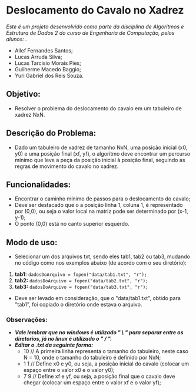 # Deslocamento do Cavalo no Xadrez

*Este é um projeto desenvolvido como parte da disciplina de Algoritmos e Estrutura de Dados 2 do curso de Engenharia de Computação, pelos alunos: .*
  - Allef Fernandes Santos;
  - Lucas Arruda Silva;
  - Lucas Tarcisio Morais Pies;
  - Guilherme Macedo Baggio;
  - Yuri Gabriel dos Reis Souza.

## Objetivo:
  - Resolver o problema do deslocamento do cavalo em um tabuleiro de xadrez NxN.

## Descrição do Problema:
 - Dado um tabuleiro de xadrez de tamanho NxN, uma posição inicial (x0, y0) e uma posição final (xf, yf), o algoritmo deve encontrar um percurso mínimo que leve a peça da posição inicial à posição final, seguindo as regras de movimento do cavalo no xadrez.

## Funcionalidades:
 - Encontrar o caminho mínimo de passos para o deslocamento do cavalo;
 - Deve ser destacado que o a posição linha 1, coluna 1, é representado por (0,0), ou seja o valor local na matriz pode ser determinado por (x-1, y-1);
 - O ponto (0,0) está no canto superior esquerdo.

## Modo de uso:
 - Selecionar um dos arquivos txt, sendo eles tab1, tab2 ou tab3, mudando no código como nos exemplos abaixo (de acordo com o seu diretório):

  1. **tab1:**
      ```dadosDoArquivo = fopen("data/tab1.txt", "r");```
  3. **tab2:**
      ```dadosDoArquivo = fopen("data/tab2.txt", "r");```
  5. **tab3:**
      ```dadosDoArquivo = fopen("data/tab3.txt", "r");```

 - Deve ser levado em consideração, que o "data/tab1.txt", obtido para "tab1", foi copiado o diretório onde estava o arquivo.

  ### Observações:
  - ***Vale lembrar que no windows é utilizado " \ " para separar entre os diretorios, já no linux é utilizado o " / ".***
  - ***Editar o .txt da seguinte forma:***
    - 10     // A primeira linha representa o tamanho do tabuleiro, neste caso N = 10, onde o tamanho do tabuleiro é definido por NxN;
    - 1 1   // Define x0 e y0, ou seja, a posição inicial do cavalo (colocar um espaço entre o valor x0 e o valor y0);
    - 7 9   // Define xf e yf, ou seja, a posição final que o cavalo deve chegar (colocar um espaço entre o valor xf e o valor yf);

